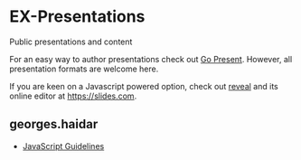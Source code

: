 # EX-Presentations
Public presentations and content

For an easy way to author presentations check out [Go Present](https://godoc.org/golang.org/x/tools/present). However, all presentation formats are welcome here.

If you are keen on a Javascript powered option, check out [reveal](http://revealjs,com) and its 
online editor at https://slides.com.

## georges.haidar

- [JavaScript Guidelines](http://talks.godoc.org/github.com/MYOB-Technology/EX-Presentations/georges.haidar/javascript-guidelines/presentation.slide#1)
